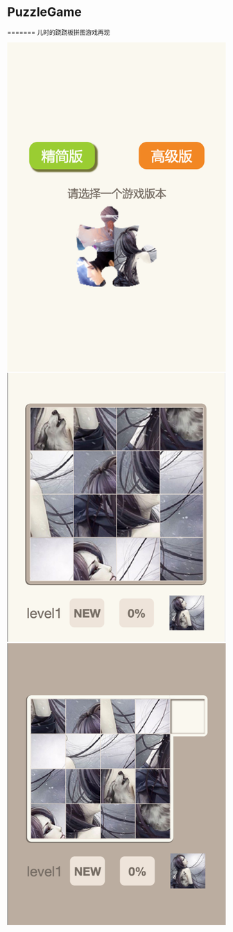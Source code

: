 # PuzzleGame

=======
儿时的跷跷板拼图游戏再现

<img src="pg-01.png">
<img src="pg-02.png">
<img src="pg-03.png">

